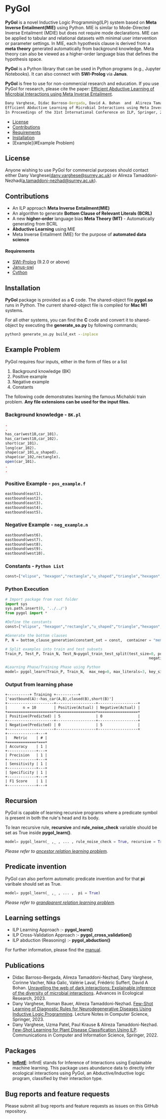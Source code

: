 # PyGol
**PyGol** is a novel Inductive Logic Programming(ILP) system based on **Meta Inverse Entailment(MIE)** using Python. MIE is similar to Mode-Directed Inverse Entailment (MDIE) but does not require mode declarations. MIE can be applied to tabular and relational datasets with minimal user intervention or parameter settings. In MIE, each hypothesis clause is derived from a **meta theory** generated automatically from background knowledge. Meta theory can also be viewed as a higher-order language bias that defines the hypothesis space. 

**PyGol** is a Python library that can be used in Python programs (e.g., Jupyter Notebooks). It can also connect with **SWI-Prolog** via **Janus**. 

**PyGol** is free to use for non-commercial research and education. If you use PyGol for research, please cite the paper: [Efficient Abductive Learning of Microbial Interactions using Meta Inverse Entailment](https://link.springer.com/chapter/10.1007/978-3-031-55630-2_10).
```cmd
Dany Varghese, Didac Barroso-Bergada, David A. Bohan  and  Alireza Tamaddoni-Nezhad, 
Efficient Abductive Learning of Microbial Interactions using Meta Inverse Entailment,  
In Proceedings of the 31st International Conference on ILP, Springer, 2022.
```
- [License](#License)
- [Contributions](#Contributions)
- [Requirements](#Requirements)
- [Installation](#Installation)
- [Example](#Example Problem)
## License
Anyone wishing to use PyGol for commercial purposes should contact either Dany Varghese(dany.varghese@surrey.ac.uk) or Alireza Tamaddoni-Nezhad(a.tamaddoni-nezhad@surrey.ac.uk).

## Contributions
* An ILP approach **Meta Inverse Entailment(MIE)**
* An algorithm to generate **Bottom Clause of Relevant Literals (BCRL)**
* A new **higher-order** language bias **Meta Theory (MT)** - Automatically generating from BCRL
* **Abductive Learning** using MIE
* Meta Inverse Entailment (MIE) for the purpose of **automated data science**

#### Requirements
* [SWI-Prolog](https://www.swi-prolog.org) (9.2.0 or above)
* [Janus-swi](https://github.com/SWI-Prolog/packages-swipy)
* [Cython](https://cython.org/)

## Installation
**PyGol** package is provided as a **C** code. The shared-object file **pygol.so** runs in Python. The current shared-object file is compiled for **Mac M1** systems.

For all other systems, you can find the **C** code  and convert it to shared-object by executing the **generate_so.py** by following commands;

```cmd
python3 generate_so.py build_ext --inplace
```
## Example Problem
PyGol requires four inputs, either in the form of files or a list
1. Background knowledge (BK)
2. Positive example
3. Negative example
4. Constants

The following code demonstrates learning the famous Michalski train problem. **Any file extensions can be used for the input files.**

### Background knowledge - `BK.pl`
```prolog
.
.
has_car(west10,car_101).
has_car(west10,car_102).
short(car_101).
long(car_102).
shape(car_101,u_shaped).
shape(car_102,rectangle).
open(car_101).
.
.
```
### Positive Example - `pos_example.f`
```prolog
eastbound(east1).
eastbound(east2).
eastbound(east3).
eastbound(east4).
eastbound(east5).
```
### Negative Example - `neg_example.n`
```prolog
eastbound(west6).
eastbound(west7).
eastbound(west8).
eastbound(west9).
eastbound(west10).
```
### Constants - `Python List`
```Python
const=["elipse", "hexagon","rectangle","u_shaped","triangle","hexagon","circle","nil"]
```
### Python Execution
```python
# Import package from root folder
import sys
sys.path.insert(0, '../../')
from pygol import *

#Define the constants
const=["elipse", "hexagon","rectangle","u_shaped","triangle","hexagon","circle","nil"]

#Generate the bottom clauses
P, N = bottom_clause_generation(constant_set = const,  container = "memory")

# Split examples into train and test subsets
Train_P, Test_P, Train_N, Test_N=pygol_train_test_split(test_size=0, positive_file_dictionary=P, 
                                                                 negative_file_dictionary=N)

#Learning Phase/Training Phase using Python
model= pygol_learn(Train_P, Train_N,  max_neg=0, max_literals=3, key_size=1)
```

### Output from learning phase
```
+----------+ Training +----------+
['eastbound(A):-has_car(A,B),closed(B),short(B)']
+---------------------+------------------+------------------+
|       n = 10        | Positive(Actual) | Negative(Actual) |
+=====================+==================+==================+
| Positive(Predicted) | 5                | 0                |
+---------------------+------------------+------------------+
| Negative(Predicted) | 0                | 5                |
+---------------------+------------------+------------------+
+-------------+---+
|   Metric    | # |
+=============+===+
| Accuracy    | 1 |
+-------------+---+
| Precision   | 1 |
+-------------+---+
| Sensitivity | 1 |
+-------------+---+
| Specificity | 1 |
+-------------+---+
| F1 Score    | 1 |
+-------------+---+
```

## Recursion

PyGol is capable of learning recursive programs where a predicate symbol is present in both the rule's head and its body. 

To lean recursive rule, **recursive** and **rule_noise_check** variable should be set as True inside **pygol_learn()**. 

```Python
model= pygol_learn(_ ,_ , ... , rule_noise_check = True, recursive = True)
```

_Please refer to [ancestor relation learning problem](https://github.com/danyvarghese/PyGol/tree/main/examples/ancestor)._


## Predicate invention

PyGol can also perform automatic predicate invention and for that **pi** varibale should set as True. 

```Python
model= pygol_learn(_ ,_ , ... ,  pi = True)
```

_Please refer to [grandparent relation learning problem](https://github.com/danyvarghese/PyGol/tree/main/examples/grand_parent)._

## Learning settings
- ILP  Learning Approach :- **pygol_learn()**
- ILP Cross-Validation Approach :- **pygol_cross_validation()**
- ILP abduction (Reasoning) :- **pygol_abduction()**

For further information, please find the [manual](https://github.com/danyvarghese/PyGol/blob/debbe3024fda4cfaf33936e76dfd9455e455c39c/Manual_Pygol.pdf).

## Publications
* Didac Barroso-Bergada, Alireza Tamaddoni-Nezhad, Dany Varghese, Corinne Vacher, Nika Galic, Valérie Laval, Frédéric Suffert, David A Bohan. [Unravelling the web of dark interactions: Explainable inference of the diversity of microbial interactions](https://www.sciencedirect.com/science/article/abs/pii/S0065250423000053?via%3Dihub).  Advances in Ecological Research, 2023.
* Dany Varghese, Roman Bauer, Alireza Tamaddoni-Nezhad. [Few-Shot Learning of Diagnostic Rules for Neurodegenerative Diseases Using Inductive Logic Programming](https://link.springer.com/chapter/10.1007/978-3-031-49299-0_8). Lecture Notes in Computer Science, Springer, 2023.
*  Dany Varghese, Uzma Patel, Paul Krause & Alireza Tamaddoni-Nezhad. [Few-Shot Learning for Plant Disease Classification Using ILP](https://link.springer.com/chapter/10.1007/978-3-031-35641-4_26). Communications in Computer and Information Science, Springer, 2022.

## Packages
* **[InfIntE](https://github.com/didacb/InfIntE)**: InfIntE stands for Inference of Interactions using Explainable machine learning. This package uses abundance data to directly infer ecological interactions using PyGol, an Abductive/Inductive logic program, classified by their interaction type.

## Bug reports and feature requests
Please submit all bug reports and feature requests as issues on this GitHub repository.
